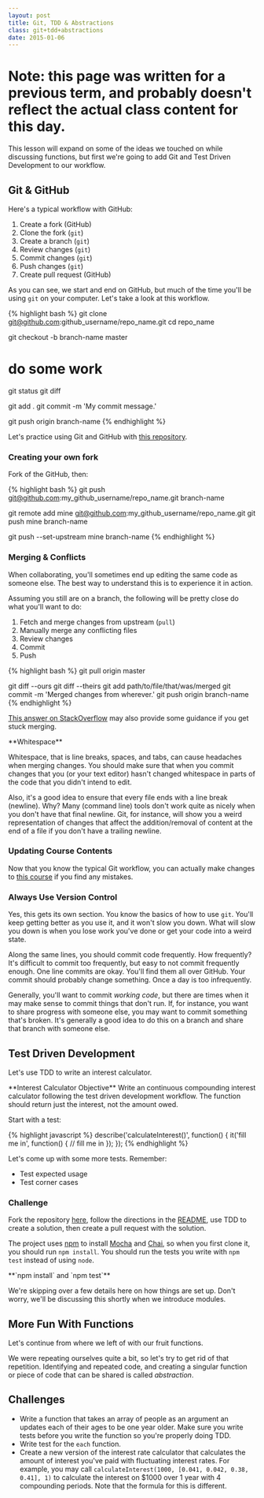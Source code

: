```yaml
---
layout: post
title: Git, TDD & Abstractions
class: git+tdd+abstractions
date: 2015-01-06
---
```


# Note: this page was written for a previous term, and probably doesn't reflect the actual class content for this day.

This lesson will expand on some of the ideas we touched on while discussing
functions, but first we're going to add Git and Test Driven Development to our
workflow.

## Git & GitHub

Here's a typical workflow with GitHub:

1. Create a fork (GitHub)
1. Clone the fork (`git`)
1. Create a branch (`git`)
1. Review changes (`git`)
1. Commit changes (`git`)
1. Push changes (`git`)
1. Create pull request (GitHub)

As you can see, we start and end on GitHub, but much of the time you'll be
using `git` on your computer. Let's take a look at this workflow.

{% highlight bash %}
git clone git@github.com:github_username/repo_name.git
cd repo_name

git checkout -b branch-name master

# do some work

git status
git diff

git add .
git commit -m 'My commit message.'

git push origin branch-name
{% endhighlight %}

Let's practice using Git and GitHub with [this repository][github-jsi-members].

### Creating your own fork

Fork of the GitHub, then:

{% highlight bash %}
git push git@github.com:my_github_username/repo_name.git branch-name

git remote add mine git@github.com:my_github_username/repo_name.git
git push mine branch-name

git push --set-upstream mine branch-name
{% endhighlight %}


### Merging & Conflicts

When collaborating, you'll sometimes end up editing the same code as someone
else. The best way to understand this is to experience it in action.

Assuming you still are on a branch, the following will be pretty close do what
you'll want to do:

1. Fetch and merge changes from upstream (`pull`)
1. Manually merge any conflicting files
1. Review changes
1. Commit
1. Push

{% highlight bash %}
git pull origin master

git diff --ours
git diff --theirs
git add path/to/file/that/was/merged
git commit -m 'Merged changes from wherever.'
git push origin branch-name
{% endhighlight %}

[This answer on StackOverflow][so-git-merge] may also provide some guidance
if you get stuck merging.

<aside>
**Whitespace**

Whitespace, that is line breaks, spaces, and tabs, can cause headaches when
merging changes. You should make sure that when you commit changes that you
(or your text editor) hasn't changed whitespace in parts of the code that you
didn't intend to edit.

Also, it's a good idea to ensure that every file ends with a line break
(newline). Why? Many (command line) tools don't work quite as nicely when you
don't have that final newline. Git, for instance, will show you a weird
representation of changes that affect the addition/removal of content at the
end of a file if you don't have a trailing newline.
</aside>

### Updating Course Contents

Now that you know the typical Git workflow, you can actually make changes to
[this course][github-jsi] if you find any mistakes.

### Always Use Version Control

Yes, this gets its own section. You know the basics of how to use `git`. You'll
keep getting better as you use it, and it won't slow you down. What will slow
you down is when you lose work you've done or get your code into a weird state.

Along the same lines, you should commit code frequently. How frequently? It's
difficult to commit too frequently, but easy to not commit frequently enough.
One line commits are okay. You'll find them all over GitHub. Your commit should
probably change something. Once a day is too infrequently.

Generally, you'll want to commit _working code_, but there are times when it
may make sense to commit things that don't run. If, for instance, you want to
share progress with someone else, you may want to commit something that's
broken. It's generally a good idea to do this on a branch and share that branch
with someone else.


## Test Driven Development

Let's use TDD to write an interest calculator.

<aside class="objective">
**Interest Calculator Objective**
Write an continuous compounding interest calculator following the test driven
development workflow. The function should return just the interest, not the
amount owed.
</aside>

Start with a test:

{% highlight javascript %}
describe('calculateInterest()', function() {
  it('fill me in', function() {
    // fill me in
  });
});
{% endhighlight %}

Let's come up with some more tests. Remember:

 - Test expected usage
 - Test corner cases


### Challenge

Fork the repository [here][github-jsi-gravity], follow the directions in the
[README][github-jsi-gravity-readme], use TDD to create a solution, then create
a pull request with the solution.

The project uses [npm][npm] to install [Mocha][mocha] and [Chai][chai], so when
you first clone it, you should run `npm install`. You should run the tests you
write with `npm test` instead of using `node`.

<aside>
**`npm install` and `npm test`**

We're skipping over a few details here on how things are set up. Don't worry,
we'll be discussing this shortly when we introduce modules.
</aside>


## More Fun With Functions

Let's continue from where we left of with our fruit functions.

We were repeating ourselves quite a bit, so let's try to get rid of that
repetition. Identifying and repeated code, and creating a singular function or
piece of code that can be shared is called _abstraction_.


## Challenges

- Write a function that takes an array of people as an argument an updates each
  of their ages to be one year older. Make sure you write tests before you
  write the function so you're properly doing TDD.
- Write test for the `each` function.
- Create a new version of the interest rate calculator that calculates the
  amount of interest you've paid with fluctuating interest rates. For example,
  you may call `calculateInterest(1000, [0.041, 0.042, 0.38, 0.41], 1)` to
  calculate the interest on $1000 over 1 year with 4 compounding periods. Note
  that the formula for this is different.

[so-git-merge]: http://stackoverflow.com/a/3407920/98069
[github-jsi]: https://github.com/portlandcodeschool/jsi
[github-jsi-members]: https://github.com/portlandcodeschool/jsi-members
[github-jsi-gravity]: https://github.com/portlandcodeschool/jsi-gravity
[github-jsi-gravity-readme]: https://github.com/portlandcodeschool/jsi-gravity/blob/master/README.md
[npm]: https://www.npmjs.org
[mocha]: http://visionmedia.github.io/mocha/
[chai]: http://chaijs.com
